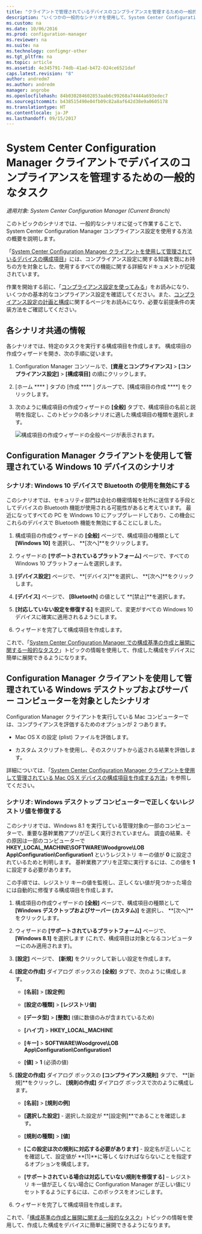 ```yaml
---
title: "クライアントで管理されているデバイスのコンプライアンスを管理するための一般的なタスク - Configuration Manager | Microsoft Docs"
description: "いくつかの一般的なシナリオを使用して、System Center Configuration Manager のコンプライアンス設定について説明します。"
ms.custom: na
ms.date: 10/06/2016
ms.prod: configuration-manager
ms.reviewer: na
ms.suite: na
ms.technology: configmgr-other
ms.tgt_pltfrm: na
ms.topic: article
ms.assetid: 4e345791-74db-41ad-b472-024ce6521daf
caps.latest.revision: "8"
author: andredm7
ms.author: andredm
manager: angrobe
ms.openlocfilehash: 84b030284602853aab6c99268a74444a693edec7
ms.sourcegitcommit: b438515490e04fb09c82a8af642d38e9a0605178
ms.translationtype: HT
ms.contentlocale: ja-JP
ms.lasthandoff: 09/15/2017
---
```

# <a name="common-tasks-for-managing-compliance-on-devices-with-the-system-center-configuration-manager-client"></a>System Center Configuration Manager クライアントでデバイスのコンプライアンスを管理するための一般的なタスク

*適用対象: System Center Configuration Manager (Current Branch)*

このトピックのシナリオでは、一般的なシナリオに従って作業することで、System Center Configuration Manager コンプライアンス設定を使用する方法の概要を説明します。  

 「[System Center Configuration Manager クライアントを使用して管理されているデバイスの構成項目](../../compliance/deploy-use/configuration-items-for-devices-managed-with-the-client.md)」には、コンプライアンス設定に関する知識を既にお持ちの方を対象とした、使用するすべての機能に関する詳細なドキュメントが記載されています。  

 作業を開始する前に、「[コンプライアンス設定を使ってみる](../../compliance/get-started/get-started-with-compliance-settings.md)」をお読みになり、いくつかの基本的なコンプライアンス設定を確認してください。また、[コンプライアンス設定の計画と構成](../../compliance/plan-design/plan-for-and-configure-compliance-settings.md)に関するページをお読みになり、必要な前提条件の実装方法をご確認してください。  

## <a name="general-information-for-each-scenario"></a>各シナリオ共通の情報  
 各シナリオでは、特定のタスクを実行する構成項目を作成します。 構成項目の作成ウィザードを開き、次の手順に従います。  

1.  Configuration Manager コンソールで、**[資産とコンプライアンス]** > **[コンプライアンス設定]** > **[構成項目]** の順にクリックします。  

3.  [ホーム **** ] タブの [作成 **** ] グループで、[構成項目の作成 ****] をクリックします。  

4.  次のように構成項目の作成ウィザードの **[全般]** タブで、構成項目の名前と説明を指定し、このトピックの各シナリオに適した構成項目の種類を選択します。  

     ![構成項目の作成ウィザードの全般ページが表示されます。](/sccm/compliance/plan-design/media/Compliance-Settings-Wizard---1.png)  

## <a name="scenarios-for-windows-10-devices-managed-with-the-configuration-manager-client"></a>Configuration Manager クライアントを使用して管理されている Windows 10 デバイスのシナリオ  

### <a name="scenario-disable-the-use-of-bluetooth-on-windows-10-devices"></a>シナリオ: Windows 10 デバイスで Bluetooth の使用を無効にする  
 このシナリオでは、セキュリティ部門は会社の機密情報を社外に送信する手段としてデバイスの Bluetooth 機能が使用される可能性があると考えています。 最近になってすべての PC を Windows 10 にアップグレードしており、この機会にこれらのデバイスで Bluetooth 機能を無効にすることにしました。  

1.  構成項目の作成ウィザードの **[全般]** ページで、構成項目の種類として **[Windows 10]** を選択し、 **[次へ]**をクリックします。  

2.  ウィザードの **[サポートされているプラットフォーム]** ページで、すべての Windows 10 プラットフォームを選択します。  

3.  **[デバイス設定]** ページで、 **[デバイス]**を選択し、 **[次へ]**をクリックします。  

4.  **[デバイス]** ページで、 **[Bluetooth]** の値として **[禁止]**を選択します。  

5.  **[対応していない設定を修復する]** を選択して、変更がすべての Windows 10 デバイスに確実に適用されるようにします。  

6.  ウィザードを完了して構成項目を作成します。  

 これで、「[System Center Configuration Manager での構成基準の作成と展開に関する一般的なタスク](../../compliance/plan-design/common-tasks-for-creating-and-deploying-configuration-baselines.md)」トピックの情報を使用して、作成した構成をデバイスに簡単に展開できるようになります。  

## <a name="scenarios-for-windows-desktop-and-server-computers-managed-with-the-configuration-manager-client"></a>Configuration Manager クライアントを使用して管理されている Windows デスクトップおよびサーバー コンピューターを対象としたシナリオ  
 Configuration Manager クライアントを実行している Mac コンピューターでは、コンプライアンスを評価するためのオプションが 2 つあります。  

-   Mac OS X の設定 (plist) ファイルを評価します。  

-   カスタム スクリプトを使用し、そのスクリプトから返される結果を評価します。  

 詳細については、「[System Center Configuration Manager クライアントを使用して管理されている Mac OS X デバイスの構成項目を作成する方法](../../compliance/deploy-use/create-configuration-items-for-mac-os-x-devices-managed-with-the-client.md)」を参照してください。  

### <a name="scenario-remediate-an-incorrect-registry-value-on-windows-desktop-computers"></a>シナリオ: Windows デスクトップ コンピューターで正しくないレジストリ値を修復する  
 このシナリオでは、Windows 8.1 を実行している管理対象の一部のコンピューターで、重要な基幹業務アプリが正しく実行されていません。 調査の結果、その原因は一部のコンピューターで **HKEY_LOCAL_MACHINE\SOFTWARE\Woodgrove\LOB App\Configuration\Configuration1** というレジストリ キーの値が **0** に設定されているためと判明します。 基幹業務アプリを正常に実行するには、この値を **1**に設定する必要があります。  

 この手順では、レジストリ キーの値を監視し、正しくない値が見つかった場合には自動的に修復する構成項目を作成します。  

1.  構成項目の作成ウィザードの **[全般]** ページで、構成項目の種類として **[Windows デスクトップおよびサーバー (カスタム)]** を選択し、 **[次へ]**をクリックします。  

2.  ウィザードの **[サポートされているプラットフォーム]** ページで、 **[Windows 8.1]** を選択します (これで、構成項目は対象となるコンピューターにのみ適用されます)。  

3.  **[設定]** ページで、 **[新規]** をクリックして新しい設定を作成します。  

4.  **[設定の作成]** ダイアログ ボックスの **[全般]** タブで、次のように構成します。  

    -   **[名前]** > **[設定例]**  

    -   **[設定の種類]** > **[レジストリ値]**  

    -   **[データ型]** > **[整数]** (値に数値のみが含まれているため)  

    -   **[ハイブ]** > **HKEY_LOCAL_MACHINE**  

    -   **[キー]** > **SOFTWARE\Woodgrove\LOB App\Configuration\Configuration1**  

    -   **[値]** > **1** (必須の値)  

5.  **[設定の作成]** ダイアログ ボックスの **[コンプライアンス規則]** タブで、 **[新規]**をクリックし、 **[規則の作成]** ダイアログ ボックスで次のように構成します。  

    -   **[名前]** > **[規則の例]**  

    -   **[選択した設定]** - 選択した設定が **[設定例]**であることを確認します。  

    -   **[規則の種類]** > **[値]**  

    -   **[この設定は次の規則に対応する必要があります]** - 設定名が正しいことを確認して、設定値が **[1]**に等しくなければならないことを指定するオプションを構成します。  

    -   **[サポートされている場合は対応していない規則を修復する]** – レジストリ キー値が正しくない場合に Configuration Manager が正しい値にリセットするようにするには、このボックスをオンにします。  

6.  ウィザードを完了して構成項目を作成します。  

 これで、「[構成基準の作成と展開に関する一般的なタスク](../../compliance/plan-design/common-tasks-for-creating-and-deploying-configuration-baselines.md)」トピックの情報を使用して、作成した構成をデバイスに簡単に展開できるようになります。  
